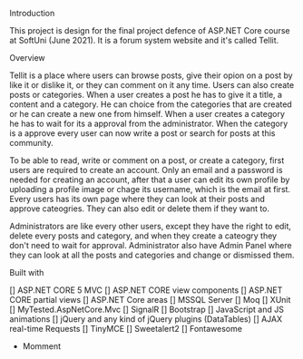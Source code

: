 Introduction

This project is design for the final project defence of ASP.NET Core course at SoftUni (June 2021). It is a forum system website and it's called Tellit.

Overview

Tellit is a place where users can browse posts, give their opion on a post by like it or dislike it, or they can comment on it any time. Users can also create posts or categories. When a user creates a post he has to give it a title, a content and a category. He can choice from the categories that are created or he can create a new one from himself. When a user creates a category he has to wait for its a approval from the administrator. When the category is a approve every user can now write a post or search for posts at this community.

To be able to read, write or comment on a post, or create a category, first users are required to create an account. Only an email and a password is needed for creating an account, after that a user can edit its own profile by uploading a profile image or chage its username, which is the email at first. Every users has its own page where they can look at their posts and approve cateogries. They can also edit or delete them if they want to.

Administrators are like every other users, except they have the right to edit, delete every posts and category, and when they create a cateogry they don't need to wait for approval. Administrator also have Admin Panel where they can look at all the posts and categories and change or dismissed them. 

Built with

[] ASP.NET CORE 5 MVC
[] ASP.NET CORE view components
[] ASP.NET CORE partial views
[] ASP.NET Core areas
[] MSSQL Server
[] Moq 
[] XUnit
[] MyTested.AspNetCore.Mvc
[] SignalR
[] Bootstrap
[] JavaScript and JS animations
[] jQuery and any kind of jQuery plugins (DataTables)
[] AJAX real-time Requests
[] TinyMCE
[] Sweetalert2
[] Fontawesome
* Momment
